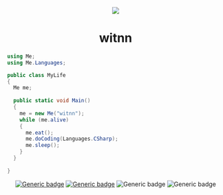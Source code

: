 <div align="center">

<img src="https://i.pinimg.com/originals/11/0e/7c/110e7c1e1c8c8953e787b56fdff866ed.gif">

<h1>witnn</h1>


</div>

 

<div>

```cs
using Me;
using Me.Languages;

public class MyLife 
{
  Me me;
  
  public static void Main() 
  {
    me = new Me("witnn");
    while (me.alive) 
    {
      me.eat();
      me.doCoding(Languages.CSharp);
      me.sleep();
    }
  }
  
}
```
</div>

<div align="center">

[![Generic badge](https://img.shields.io/badge/youtube-witnn_ile_Unity-red.svg)](https://www.youtube.com/channel/UCDrOUmzkU5_fQpIEg9NAZqg/)
[![Generic badge](https://img.shields.io/badge/instagram-witnn-purple.svg)](https://www.instagram.com/bkvanc/)
![Generic badge](https://img.shields.io/badge/engine-Unity-darkgray.svg)
![Generic badge](https://img.shields.io/badge/language-CSharp-blue.svg)
<br>

</div>

